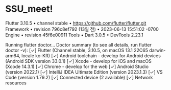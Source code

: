 # SSU_meet!

Flutter 3.10.5 • channel stable • https://github.com/flutter/flutter.git
Framework • revision 796c8ef792 (13일 전) • 2023-06-13 15:51:02 -0700
Engine • revision 45f6e00911
Tools • Dart 3.0.5 • DevTools 2.23.1

Running flutter doctor...
Doctor summary (to see all details, run flutter doctor -v):
[✓] Flutter (Channel stable, 3.10.5, on macOS 13.1 22C65 darwin-arm64, locale ko-KR)
[✓] Android toolchain - develop for Android devices (Android SDK version 33.0.1)
[✓] Xcode - develop for iOS and macOS (Xcode 14.3.1)
[✓] Chrome - develop for the web
[✓] Android Studio (version 2022.1)
[✓] IntelliJ IDEA Ultimate Edition (version 2023.1.3)
[✓] VS Code (version 1.79.2)
[✓] Connected device (2 available)
[✓] Network resources